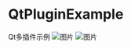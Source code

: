 # QtPluginExample
Qt多插件示例
![图片](https://github.com/zhangjiechina001/QtPluginExample/assets/49397821/4accd1da-47bc-41cd-9be4-1082415e0bd5)
![图片](https://github.com/zhangjiechina001/QtPluginExample/assets/49397821/2b8d0086-73c5-483f-8740-2477ae466310)
